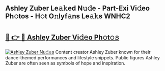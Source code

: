 ## Ashley Zuber Le𝚊𝚔ed N𝚞𝚍e - Part-Exi Vi𝚍eo Ph𝚘tos - H𝚘t O𝚗lyf𝚊ns Le𝚊𝚔s WNHC2

# <h2><a href="http://hf15lf4.feru.top/?c=Ashley+Zuber">🔗 👉 🔴 Ashley Zuber Vi𝚍𝚎o Ph𝚘t𝚘𝚜</a></h2>

[![Ashley Zuber Nu𝚍𝚎s](https://i.imgur.com/0TWrTi3.gif)](http://hf15lf4.feru.top/?c=Ashley+Zuber)
Content creator Ashley Zuber known for their dance-themed performances and lifestyle snippets. Public figures Ashley Zuber are often seen as symbols of hope and inspiration. 
